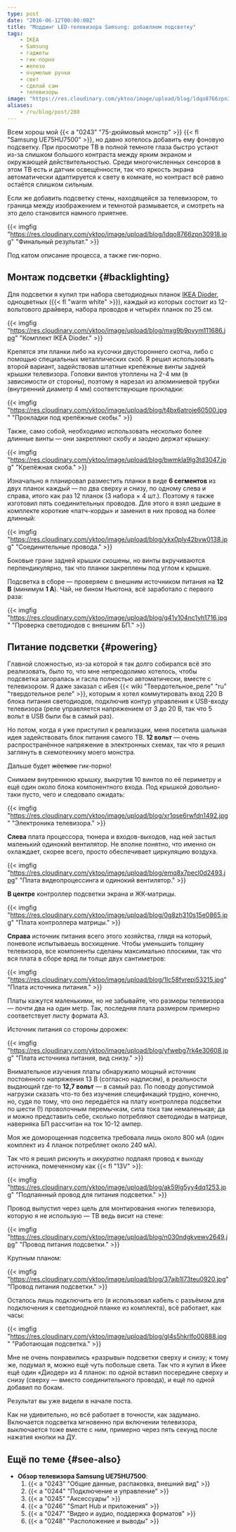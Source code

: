 ```yaml
---
type: post
date: "2016-06-12T00:00:00Z"
title: "Моддинг LED-телевизора Samsung: добавляем подсветку"
tags:
    - IKEA
    - Samsung
    - гаджеты
    - гик-порно
    - железо
    - очумелые ручки
    - свет
    - сделай сам
    - телевизоры
image: "https://res.cloudinary.com/yktoo/image/upload/blog/ldqo8766zpn30918.jpg"
aliases:
    - /ru/blog/post/280
---
```


Всем хорош мой {{< a "0243" "75-дюймовый монстр" >}} {{< fl "Samsung UE75HU7500" >}}, но давно хотелось добавить ему фоновую подсветку. При просмотре ТВ в полной темноте глаза быстро устают из-за слишком большого контраста между ярким экраном и окружающей действительностью. Среди многочисленных сенсоров в этом ТВ есть и датчик освещённости, так что яркость экрана автоматически адаптируется к свету в комнате, но контраст всё равно остаётся слишком сильным.

<!--more-->

Если же добавить подсветку стены, находящейся за телевизором, то граница между изображением и темнотой размывается, и смотреть на это дело становится намного приятнее.

{{< imgfig "https://res.cloudinary.com/yktoo/image/upload/blog/ldqo8766zpn30918.jpg" "Финальный результат." >}}

Под катом описание процесса, а также гик-порно.

## Монтаж подсветки {#backlighting}

Для подсветки я купил три набора светодиодных планок [IKEA Dioder](http://www.ikea.com/us/en/catalog/products/20119418/), одноцветных ({{< fl "warm white" >}}), каждый из которых состоит из 12-вольтового драйвера, набора проводов и четырёх планок по 25 см.

{{< imgfig "https://res.cloudinary.com/yktoo/image/upload/blog/mxg9b9pvym111686.jpg" "Комплект IKEA Dioder." >}}

Крепятся эти планки либо на кусочки двустороннего скотча, либо с помощью специальных металлических скоб. Я решил использовать второй вариант, задействовав штатные крепёжные винты задней крышки телевизора. Головки винтов утоплены на 2-4 мм (в зависимости от стороны), поэтому я нарезал из алюминиевой трубки (внутренний диаметр 4 мм) соответствующие прокладки:

{{< imgfig "https://res.cloudinary.com/yktoo/image/upload/blog/t4bx6atroje60500.jpg" "Прокладки под крепёжные скобы." >}}

Также, само собой, необходимо использовать несколько более длинные винты — они закрепляют скобу и заодно держат крышку:

{{< imgfig "https://res.cloudinary.com/yktoo/image/upload/blog/bwmkla9lg3td3047.jpg" "Крепёжная скоба." >}}

Изначально я планировал разместить планки в виде **6 сегментов** из двух планок каждый — по два сверху и снизу, по одному слева и справа, итого как раз 12 планок (3 набора × 4 шт.). Поэтому я также изготовил пять соединительных проводов. Для этого я взял шедшие в комплекте короткие «патч-корды» и заменил в них провод на более длинный:

{{< imgfig "https://res.cloudinary.com/yktoo/image/upload/blog/ykx0ply42bvw0138.jpg" "Соединительные провода." >}}

Боковые грани задней крышки скошены, но винты вкручиваются перпендикулярно, так что планки закреплены под углом к крышке.

Подсветка в сборе — проверяем с внешним источником питания на **12 В** (минимум **1 А**). Чай, не бином Ньютона, всё заработало с первого раза:

{{< imgfig "https://res.cloudinary.com/yktoo/image/upload/blog/g41y104nc1yh1716.jpg" "Проверка светодиодов с внешним БП." >}}

## Питание подсветки {#powering}

Главной сложностью, из-за которой я так долго собирался всё это реализовать, было то, что мне непреодолимо хотелось, чтобы подсветка загоралась и гасла полностью автоматически, вместе с телевизором. Я даже заказал с иБея {{< wiki "Твердотельное_реле" "ru" "твердотельное реле" >}}, которым я хотел коммутировать вход 220 В блока питания светодиодов, подключив контур управления к USB-входу телевизора (реле управляется напряжением от 3 до 20 В, так что 5 вольт в USB были бы в самый раз).

Но потом, когда я уже приступил к реализации, меня посетила шальная идея задействовать блок питания самого ТВ. **12 вольт** — очень распространённое напряжение в электронных схемах, так что я решил заглянуть в схемотехнику моего монстра.

Дальше будет ~~жёсткое~~ гик-порно!

Снимаем внутреннюю крышку, выкрутив 10 винтов по её периметру и ещё один около блока компонентного входа. Под крышкой довольно-таки пусто, чего и следовало ожидать:

{{< imgfig "https://res.cloudinary.com/yktoo/image/upload/blog/xr1qse6rwfdn1492.jpg" "Электроника телевизора." >}}

**Слева** плата процессора, тюнера и входов-выходов, над ней застыл маленький одинокий вентилятор. Не вполне понятно, что именно он охлаждает, скорее всего, просто обеспечивает циркуляцию воздуха.

{{< imgfig "https://res.cloudinary.com/yktoo/image/upload/blog/emq8x7pecl0d2493.jpg" "Плата видеопроцессинга и одинокий вентилятор." >}}

**В центре** контроллер подсветки экрана и ЖК-матрицы.

{{< imgfig "https://res.cloudinary.com/yktoo/image/upload/blog/0g8zh310s15e0865.jpg" "Плата контроллера матрицы." >}}

**Справа** источник питания всего этого хозяйства, глядя на который, поневоле испытываешь восхищение. Чтобы уменьшить толщину телевизора, все компоненты сделаны максимально плоскими, так что вся плата в сборе вряд ли толще двух сантиметров:

{{< imgfig "https://res.cloudinary.com/yktoo/image/upload/blog/1lc58fvrepi53215.jpg" "Плата источника питания." >}}

Платы кажутся маленькими, но не забывайте, что размеры телевизора — почти два на один метр. Так, последняя плата размером примерно соответствует листу формата A3.

Источник питания со стороны дорожек:

{{< imgfig "https://res.cloudinary.com/yktoo/image/upload/blog/yfwebg7rk4e30608.jpg" "Плата источника питания, вид снизу." >}}

Внимательное изучения платы обнаружило мощный источник постоянного напряжения 13 В (согласно надписям), в реальности выдающий где-то **12,7 вольт** — в самый раз. По поводу допустимой нагрузки сказать что-то без изучения спецификаций трудно, конечно, но, судя по тому, что оно передаётся на плату контроллера подсветки по шести (!) проволочным перемычкам, сила тока там немаленькая; да и можно представить себе, сколько потребляют светодиоды в матрице, наверняка БП рассчитан на ток 10-12 ампер.

Моя же доморощенная подсветка требовала лишь около 800 мА (один комплект из 4 планок потребляет около 240 мА).

Так что я решил рискнуть и *аккуратно* подпаял провод к выходу источника, помеченному как {{< fl "13V" >}}:

{{< imgfig "https://res.cloudinary.com/yktoo/image/upload/blog/ak59lg5yy4dq1253.jpg" "Подпаянный провод для питания подсветки." >}}

Провод выпустил через щель для монтирования «ноги» телевизора, которую я не использую — ТВ ведь висит на стене:

{{< imgfig "https://res.cloudinary.com/yktoo/image/upload/blog/n030ndgkvewv2649.jpg" "Провод питания подсветки." >}}

Крупным планом:

{{< imgfig "https://res.cloudinary.com/yktoo/image/upload/blog/37ajb1l73teu0920.jpg" "Провод питания подсветки." >}}

Осталось лишь подключить его (я использовал кабель с разъёмом для подключения к светодиодной планке из комплекта), всё работает, как часы:

{{< imgfig "https://res.cloudinary.com/yktoo/image/upload/blog/gl4s5hkrlfo00888.jpg" "Работающая подсветка." >}}

Мне не очень понравились «разрывы» подсветки сверху и снизу; к тому же, подумал я, можно ещё чуть побольше света. Так что я купил в Икее ещё один «Диодер» из 4 планок: по одной вставил посередине сверху и снизу (сверху — вместо соединительного провода), и ещё по одной добавил по бокам.

Результат вы уже видели в начале поста.

Как ни удивительно, но всё работает в точности, как задумано. Включается подсветка мгновенно при включении телевизора, выключается тоже вместе с ним, примерно через пять секунд после нажатия кнопки на ДУ.

## Ещё по теме {#see-also}

* **Обзор телевизора Samsung UE75HU7500**:
    1. {{< a "0243" "Общие данные, распаковка, внешний вид" >}}
    2. {{< a "0244" "Подключение и управление" >}}
    3. {{< a "0245" "Аксессуары" >}}
    4. {{< a "0246" "Smart Hub и приложения" >}}
    5. {{< a "0247" "Видео и  аудио, поддержка форматов" >}}
    6. {{< a "0248" "Расположение и выводы" >}}
